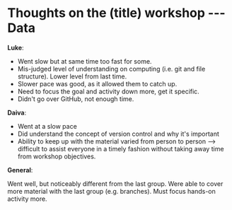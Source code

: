 Thoughts on the (title) workshop --- Data
=========================================

**Luke**:

- Went slow but at same time too fast for some.
- Mis-judged level of understanding on computing (i.e. git and file structure). Lower level from last time.
- Slower pace was good, as it allowed them to catch up.
- Need to focus the goal and activity down more, get it specific.
- Didn't go over GitHub, not enough time.

**Daiva**:

- Went at a slow pace
- Did understand the concept of version control and why it's important
- Ability to keep up with the material varied from person to person --> difficult to assist everyone in a timely fashion without taking away time from workshop objectives.

**General**:

Went well, but noticeably different from the last group. Were able to cover more material with the last group (e.g. branches). Must focus hands-on activity more.
